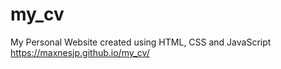 # my_cv
My Personal Website created using HTML, CSS and JavaScript
https://maxnesjp.github.io/my_cv/
